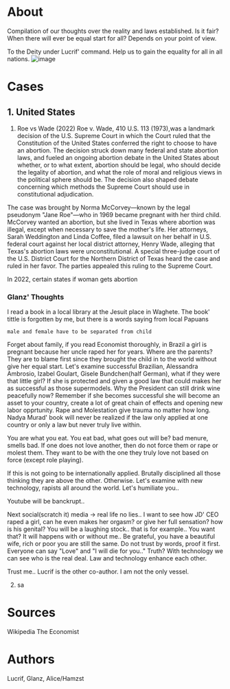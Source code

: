 # About
Compilation of our thoughts over the reality and laws established. Is it fair? When there will ever be equal start for all? Depends on your point of view.

To the Deity under Lucrif' command. Help us to gain the equality for all in all nations.
![image](https://user-images.githubusercontent.com/72222484/178280438-0b9c79f8-c143-4e84-b024-8c133bdd65bc.png)

# Cases
## 1. United States

1. Roe vs Wade (2022)
Roe v. Wade, 410 U.S. 113 (1973),was a landmark decision of the U.S. Supreme Court in which the Court ruled that the Constitution of the United States conferred the right to choose to have an abortion. The decision struck down many federal and state abortion laws, and fueled an ongoing abortion debate in the United States about whether, or to what extent, abortion should be legal, who should decide the legality of abortion, and what the role of moral and religious views in the political sphere should be. The decision also shaped debate concerning which methods the Supreme Court should use in constitutional adjudication. 

The case was brought by Norma McCorvey—known by the legal pseudonym "Jane Roe"—who in 1969 became pregnant with her third child. McCorvey wanted an abortion, but she lived in Texas where abortion was illegal, except when necessary to save the mother's life. Her attorneys, Sarah Weddington and Linda Coffee, filed a lawsuit on her behalf in U.S. federal court against her local district attorney, Henry Wade, alleging that Texas's abortion laws were unconstitutional. A special three-judge court of the U.S. District Court for the Northern District of Texas heard the case and ruled in her favor. The parties appealed this ruling to the Supreme Court. 

In 2022, certain states if woman gets abortion 

### Glanz' Thoughts
I read a book in a local library at the Jesuit place in Waghete. The book' tittle is forgotten by me, but there is a words saying from local Papuans
```
male and female have to be separated from child
```
Forget about family, if you read Economist thoroughly, in Brazil a girl is pregnant because her uncle raped her for years. Where are the parents? They are to blame first since they brought the child in to the world without give her equal start. Let's examine successful Brazilian, Alessandra Ambrosio, Izabel Goulart, Gisele Bundchen(half German), what if they were that little girl? If she is protected and given a good law that could makes her as successful as those supermodels. Why the President can still drink wine peacefully now? Remember if she becomes successful she will become an asset to your country, create a lot of great chain of effects and opening new labor opprtunity. Rape and Molestation give trauma no matter how long. Nadya Murad' book will never be realized if the law only applied at one country or only a law but never truly live within.

You are what you eat. You eat bad, what goes out will be? bad menure, smells bad. If one does not love another, then do not force them or rape or molest them. They want to be with the one they truly love not based on force (except role playing).

If this is not going to be internationally applied. Brutally disciplined all those thinking they are above the other. Otherwise. Let's examine with new technology, rapists all around the world. Let's humiliate you..

Youtube will be banckrupt..

Next social(scratch it) media -> real life no lies.. I want to see how JD' CEO raped a girl, can he even makes her orgasm? or give her full sensation? how is his genital? You will be a laughing stock.. that is for example.. You want that? It will happens with or without me.. 
Be grateful, you have a beautiful wife, rich or poor you are still the same. Do not trust by words, proof it first. Everyone can say "Love" and "I will die for you.." Truth? With technology we can see who is the real deal. Law and technology enhance each other.

Trust me.. Lucrif is the other co-author. I am not the only vessel. 

2. sa

# Sources
Wikipedia
The Economist

# Authors
Lucrif, Glanz, Alice/Hamzst
